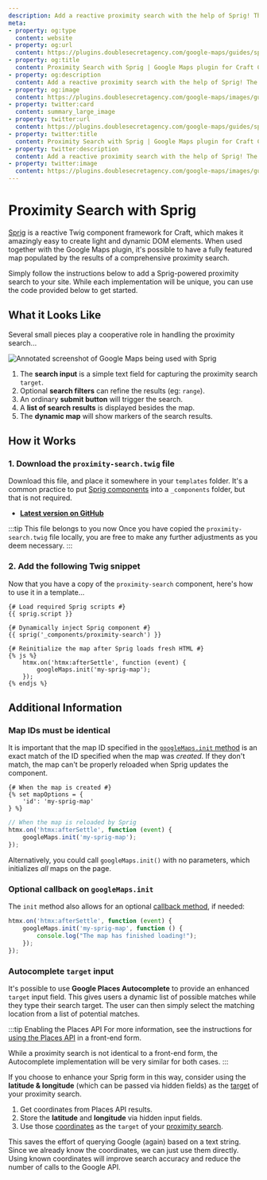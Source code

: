 ```yaml
---
description: Add a reactive proximity search with the help of Sprig! The map and results will update automatically whenever the search criteria changes.
meta:
- property: og:type
  content: website
- property: og:url
  content: https://plugins.doublesecretagency.com/google-maps/guides/sprig/
- property: og:title
  content: Proximity Search with Sprig | Google Maps plugin for Craft CMS
- property: og:description
  content: Add a reactive proximity search with the help of Sprig! The map and results will update automatically whenever the search criteria changes.
- property: og:image
  content: https://plugins.doublesecretagency.com/google-maps/images/guides/sprig.png
- property: twitter:card
  content: summary_large_image
- property: twitter:url
  content: https://plugins.doublesecretagency.com/google-maps/guides/sprig/
- property: twitter:title
  content: Proximity Search with Sprig | Google Maps plugin for Craft CMS
- property: twitter:description
  content: Add a reactive proximity search with the help of Sprig! The map and results will update automatically whenever the search criteria changes.
- property: twitter:image
  content: https://plugins.doublesecretagency.com/google-maps/images/guides/sprig.png
---
```


# Proximity Search with Sprig

[Sprig](https://putyourlightson.com/plugins/sprig) is a reactive Twig component framework for Craft, which makes it amazingly easy to create light and dynamic DOM elements. When used together with the Google Maps plugin, it's possible to have a fully featured map populated by the results of a comprehensive proximity search.

Simply follow the instructions below to add a Sprig-powered proximity search to your site. While each implementation will be unique, you can use the code provided below to get started.

## What it Looks Like

Several small pieces play a cooperative role in handling the proximity search...

<img class="dropshadow" :src="$withBase('/images/guides/sprig.png')" alt="Annotated screenshot of Google Maps being used with Sprig" style="max-width:660px">

1. The **search input** is a simple text field for capturing the proximity search `target`.
2. Optional **search filters** can refine the results (eg: `range`).
3. An ordinary **submit button** will trigger the search.
4. A **list of search results** is displayed besides the map.
5. The **dynamic map** will show markers of the search results.

## How it Works

### 1. Download the `proximity-search.twig` file

Download this file, and place it somewhere in your `templates` folder. It's a common practice to put [Sprig components](https://putyourlightson.com/plugins/sprig#how-it-works) into a `_components` folder, but that is not required.

- [**Latest version on GitHub**](https://github.com/doublesecretagency/craft-googlemaps/blob/v4/docs/examples/twig/_components/proximity-search.twig)

:::tip This file belongs to you now
Once you have copied the `proximity-search.twig` file locally, you are free to make any further adjustments as you deem necessary.
:::

### 2. Add the following Twig snippet

Now that you have a copy of the `proximity-search` component, here's how to use it in a template...

```twig
{# Load required Sprig scripts #}
{{ sprig.script }}

{# Dynamically inject Sprig component #}
{{ sprig('_components/proximity-search') }}

{# Reinitialize the map after Sprig loads fresh HTML #}
{% js %}
    htmx.on('htmx:afterSettle', function (event) {
        googleMaps.init('my-sprig-map');
    });
{% endjs %}
```

## Additional Information

### Map IDs must be identical

It is important that the map ID specified in the [`googleMaps.init` method](/javascript/googlemaps.js/#map-initialization-methods) is an exact match of the ID specified when the map was _created_. If they don't match, the map can't be properly reloaded when Sprig updates the component.

```twig
{# When the map is created #}
{% set mapOptions = {
    'id': 'my-sprig-map'
} %}
```
```js
// When the map is reloaded by Sprig
htmx.on('htmx:afterSettle', function (event) {
    googleMaps.init('my-sprig-map');
});
```

Alternatively, you could call `googleMaps.init()` with no parameters, which initializes _all_ maps on the page.

### Optional callback on `googleMaps.init`

The `init` method also allows for an optional [callback method](/javascript/googlemaps.js/#init-mapid-null-callback-null), if needed:

```js
htmx.on('htmx:afterSettle', function (event) {
    googleMaps.init('my-sprig-map', function () {
        console.log("The map has finished loading!");
    });
});
```

### Autocomplete `target` input

It's possible to use **Google Places Autocomplete** to provide an enhanced `target` input field. This gives users a dynamic list of possible matches while they type their search target. The user can then simply select the matching location from a list of potential matches.

:::tip Enabling the Places API
For more information, see the instructions for [using the Places API](/address-field/front-end-form/#using-the-places-api) in a front-end form.

While a proximity search is not identical to a front-end form, the Autocomplete implementation will be very similar for both cases.
:::

If you choose to enhance your Sprig form in this way, consider using the **latitude & longitude** (which can be passed via hidden fields) as the [target](/proximity-search/options/#target) of your proximity search.

1. Get coordinates from Places API results.
2. Store the **latitude** and **longitude** via hidden input fields.
3. Use those [coordinates](/models/coordinates/) as the `target` of your [proximity search](/proximity-search/options/#target).

This saves the effort of querying Google (again) based on a text string. Since we already know the coordinates, we can just use them directly. Using known coordinates will improve search accuracy and reduce the number of calls to the Google API.
